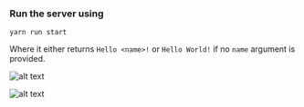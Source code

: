 ### Run the server using 

`yarn run start`

Where it either returns `Hello <name>!` or `Hello World!` if no `name` argument is provided.

![alt text](https://i.imgur.com/yjkt0mQ.png)

![alt text](https://i.imgur.com/Ym06T2Y.png)

